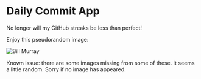 Daily Commit App
================
No longer will my GitHub streaks be less than perfect!

Enjoy this pseudorandom image:

![Bill Murray](http://www.fillmurray.com/200/600 "Bill Murray")

Known issue: there are some images missing from some of these. It seems a little random. Sorry if no image has appeared.